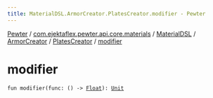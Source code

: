 ```yaml
---
title: MaterialDSL.ArmorCreator.PlatesCreator.modifier - Pewter
---
```


[Pewter](../../../../index.html) / [com.ejektaflex.pewter.api.core.materials](../../../index.html) / [MaterialDSL](../../index.html) / [ArmorCreator](../index.html) / [PlatesCreator](index.html) / [modifier](./modifier.html)

# modifier

`fun modifier(func: () -> `[`Float`](https://kotlinlang.org/api/latest/jvm/stdlib/kotlin/-float/index.html)`): `[`Unit`](https://kotlinlang.org/api/latest/jvm/stdlib/kotlin/-unit/index.html)